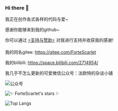 ### Hi there 👋

<p>

我正在创作各式各样的代码与爱~

感谢你能够来到我的github~

你可以通过 [⚡支持与赞助⚡](https://www.yuque.com/simpler-robot/simpler-robot-doc/bk6t43) 对我进行支持并收获我的感谢! 

我的同名gitee: https://gitee.com/ForteScarlet 

我的bilibili: https://space.bilibili.com/2714954/

我几乎不怎么更新的可爱微信公众号：法欧特的杂谈小铺

</p>

![](https://s1.ax1x.com/2020/09/10/wYQC6K.md.png "公众号")


![](https://github-readme-stats.vercel.app/api?username=ForteScarlet&show_icons=true&theme=Gradient&bg_color=FE0000,FFAFAF,F6FD9F "✨ ForteScarlet's stars ✨")

<!--
<img src="https://github-readme-stats.vercel.app/api?username=ForteScarlet&show_icons=true&theme=Gradient" align="right" alt="✨ ForteScarlet's stars ✨" />
-->


![Top Langs](https://github-readme-stats.vercel.app/api/top-langs/?username=ForteScarlet)


<!--
**ForteScarlet/ForteScarlet** is a ✨ _special_ ✨ repository because its `README.md` (this file) appears on your GitHub profile.

Here are some ideas to get you started:

- 🔭 I’m currently working on ...
- 🌱 I’m currently learning ...
- 👯 I’m looking to collaborate on ...
- 🤔 I’m looking for help with ...
- 💬 Ask me about ...
- 📫 How to reach me: ...
- 😄 Pronouns: ...
- ⚡ Fun fact: ...
-->


